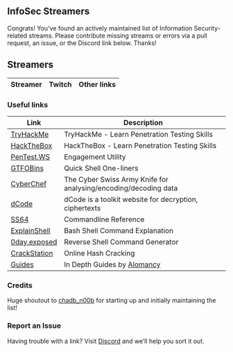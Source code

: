 ## InfoSec Streamers

Congrats! You've found an actively maintained list of Information Security-related streams. Please contribute missing streams or errors via a pull request, an issue, or the Discord link below. Thanks!

## Streamers

Streamer | Twitch | Other links
---: | --- | :---


### Useful links

Link | Description
--- | ---
[TryHackMe](https://tryhackme.com) | TryHackMe - Learn Penetration Testing Skills 
[HackTheBox](https://hackthebox.eu) | HackTheBox - Learn Penetration Testing Skills
[PenTest.WS](https://pentest.ws) | Engagement Utility
[GTFOBins](https://gtfobins.github.io) | Quick Shell One-liners
[CyberChef](https://gchq.github.io/CyberChef) | The Cyber Swiss Army Knife for analysing/encoding/decoding data
[dCode](https://www.dcode.fr/en) | dCode is a toolkit website for decryption, ciphertexts
[SS64](https://ss64.com) | Commandline Reference
[ExplainShell](https://explainshell.com) | Bash Shell Command Explanation
[0day.exposed](https://www.revshells.com) | Reverse Shell Command Generator
[CrackStation](https://crackstation.net) | Online Hash Cracking
[Guides](https://alomancy.gitbook.io/guides/) | In Depth Guides by [Alomancy](https://www.twitch.tv/alomancy)


### Credits

Huge shoutout to [chadb_n00b](https://twitch.tv/chadb_n00b) for starting up and initially maintaining the list!


### Report an Issue

Having trouble with a link? Visit [Discord](https://discord.gg/C9k5tJYHcr) and we’ll help you sort it out.
